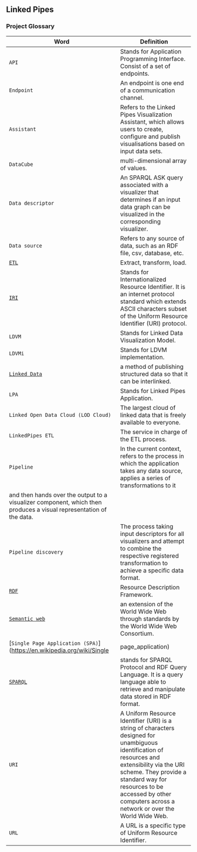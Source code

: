 ## Linked Pipes

### Project Glossary

| Word| Definition|
|--- | --- |
|`API`| Stands for Application Programming Interface. Consist of a set of endpoints.|
|`Endpoint`| An endpoint is one end of a communication channel.|
|`Assistant`| Refers to the Linked Pipes Visualization Assistant, which allows users to create, configure and publish visualisations based on input data sets.
|`DataCube`| multi-dimensional array of values.|
|`Data descriptor`| An SPARQL ASK query associated with a visualizer that determines if an input data graph can be visualized in the corresponding visualizer.|
|`Data source`| Refers to any source of data, such as an RDF file, csv, database, etc.|
|[`ETL`](https://en.wikipedia.org/wiki/Extract,_transform,_load) | Extract, transform, load.|
|[`IRI`](https://en.wikipedia.org/wiki/Internationalized_Resource_Identifier)| Stands for Internationalized Resource Identifier. It is an internet protocol standard which extends ASCII characters subset of the Uniform Resource Identifier (URI) protocol.|
|`LDVM`| Stands for Linked Data Visualization Model.|
|`LDVMi`| Stands for LDVM implementation.|
|[`Linked Data`](https://en.wikipedia.org/wiki/Linked_data) | a method of publishing structured data so that it can be interlinked.|
| `LPA` | Stands for Linked Pipes Application.|
|`Linked Open Data Cloud (LOD Cloud)`| The largest cloud of linked data that is freely available to everyone.|
|`LinkedPipes ETL`| The service in charge of the ETL process.|
|`Pipeline` |  In the current context, refers to the process in which the application takes any data source, applies a series of transformations to it
and then hands over the output to a visualizer component, which then produces a visual representation of the data.|
|`Pipeline discovery` | The process taking input descriptors for all visualizers and attempt to combine the respective registered transformation to achieve a specific data format.|
|[`RDF`](https://en.wikipedia.org/wiki/Resource_Description_Framework) | Resource Description Framework.|
|[`Semantic web`](https://en.wikipedia.org/wiki/Semantic_Web) | an extension of the World Wide Web through standards by the World Wide Web Consortium.|
|[`Single Page Application (SPA)`](https://en.wikipedia.org/wiki/Single|page_application) | A web application or web site that interacts with the user by dynamically rewriting the current page rather than loading entire new pages from a server.|
|[`SPARQL`](https://en.wikipedia.org/wiki/SPARQL) | stands for SPARQL Protocol and RDF Query Language. It is a query language able to retrieve and manipulate data stored in RDF format.|
|`URI`| A Uniform Resource Identifier (URI) is a string of characters designed for unambiguous identification of resources and extensibility via the URI scheme. They provide a standard way for resources to be accessed by other computers across a network or over the World Wide Web.|
|`URL`| A URL is a specific type of Uniform Resource Identifier.|



